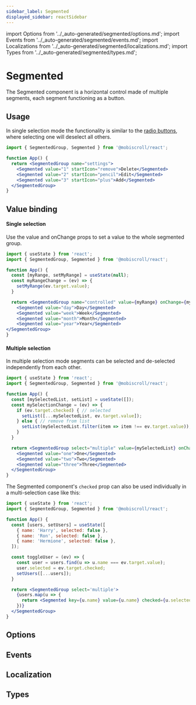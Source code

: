 ```yaml
---
sidebar_label: Segmented
displayed_sidebar: reactSidebar
---
```


import Options from '../\_auto-generated/segmented/options.md';
import Events from '../\_auto-generated/segmented/events.md';
import Localizations from '../\_auto-generated/segmented/localizations.md';
import Types from '../\_auto-generated/segmented/types.md';

# Segmented

The Segmented component is a horizontal control made of multiple segments, each segment functioning as a button.

## Usage

In single selection mode the functionality is similar to the [radio buttons](./radio), where selecting one will deselect all others.

```jsx
import { SegmentedGroup, Segmented } from '@mobiscroll/react';

function App() {
  return <SegmentedGroup name="settings">
    <Segmented value="1" startIcon="remove">Delete</Segmented>
    <Segmented value="2" startIcon="pencil">Edit</Segmented>
    <Segmented value="3" startIcon="plus">Add</Segmented>
  </SegmentedGroup>
}
```

## Value binding

#### Single selection

Use the value and onChange props to set a value to the whole segmented group.

```jsx
import { useState } from 'react';
import { SegmentedGroup, Segmented } from '@mobiscroll/react';

function App() {
  const [myRange, setMyRange] = useState(null);
  const myRangeChange = (ev) => {
    setMyRange(ev.target.value);
  }

  return <SegmentedGroup name="controlled" value={myRange} onChange={myRangeChange}>
    <Segmented value="day">Day</Segmented>
    <Segmented value="week">Week</Segmented>
    <Segmented value="month">Month</Segmented>
    <Segmented value="year">Year</Segmented>
</SegmentedGroup>
}
```

#### Multiple selection

In multiple selection mode segments can be selected and de-selected independently from each other.

```jsx
import { useState } from 'react';
import { SegmentedGroup, Segmented } from '@mobiscroll/react';

function App() {
  const [mySelectedList, setList] = useState([]);
  const mySelectionChange = (ev) => {
    if (ev.target.checked) { // selected
      setList([...mySelectedList, ev.target.value]);
    } else { // remove from list
      setList(mySelectedList.filter(item => item !== ev.target.value));
    }
  }

  return <SegmentedGroup select="multiple" value={mySelectedList} onChange={mySelectionChange}>
    <Segmented value="one">One</Segmented>
    <Segmented value="two">Two</Segmented>
    <Segmented value="three">Three</Segmented>
  </SegmentedGroup>
}
```

The Segmented component's `checked` prop can also be used individually in a multi-selection case like this:

```jsx
import { useState } from 'react';
import { SegmentedGroup, Segmented } from '@mobiscroll/react';

function App() {
  const [users, setUsers] = useState([
    { name: 'Harry', selected: false },
    { name: 'Ron', selected: false },
    { name: 'Hermione', selected: false },
  ]);

  const toggleUser = (ev) => {
    const user = users.find(u => u.name === ev.target.value);
    user.selected = ev.target.checked;
    setUsers([...users]);
  }

  return <SegmentedGroup select='multiple'>
    {users.map(u => {
      return <Segmented key={u.name} value={u.name} checked={u.selected} onChange={toggleUser}>{u.name}</Segmented>
    })}
  </SegmentedGroup>
}
```

<div className="option-list">

## Options

<Options />

## Events

<Events />

## Localization

<Localizations />

## Types

<Types />

</div>
